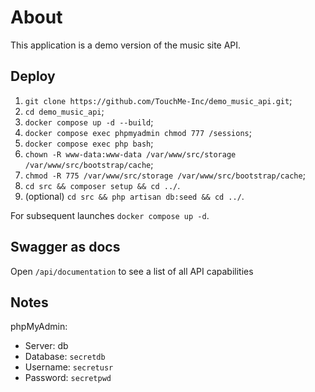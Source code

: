 # About
This application is a demo version of the music site API.

## Deploy

1. `git clone https://github.com/TouchMe-Inc/demo_music_api.git`;
2. `cd demo_music_api`;
3. `docker compose up -d --build`;
4. `docker compose exec phpmyadmin chmod 777 /sessions`;
5. `docker compose exec php bash`;
6. `chown -R www-data:www-data /var/www/src/storage /var/www/src/bootstrap/cache`;
7. `chmod -R 775 /var/www/src/storage /var/www/src/bootstrap/cache`;
8. `cd src && composer setup && cd ../`.
9. (optional) `cd src && php artisan db:seed && cd ../`.

For subsequent launches `docker compose up -d`.

## Swagger as docs
Open `/api/documentation` to see a list of all API capabilities

## Notes
phpMyAdmin:
- Server: db
- Database: `secretdb`
- Username: `secretusr`
- Password: `secretpwd`
